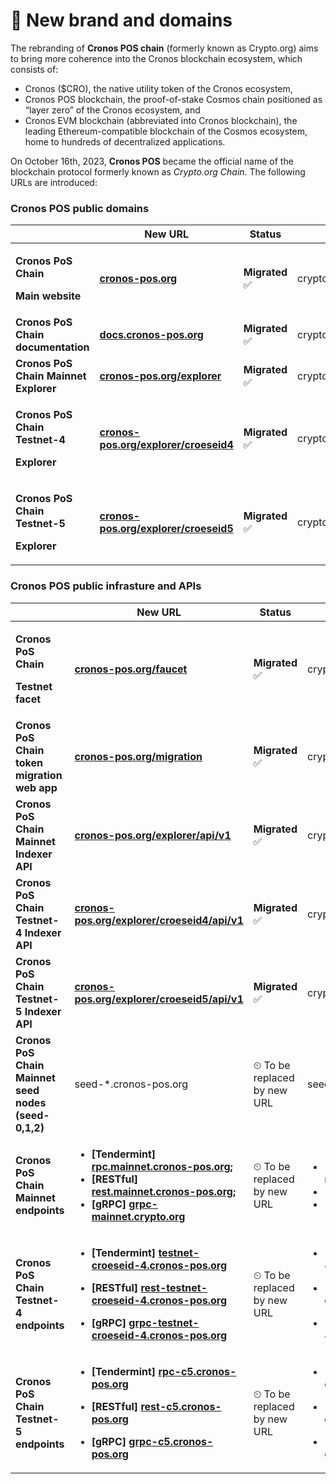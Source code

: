 # 🌟 New brand and domains

The rebranding of **Cronos POS chain** (formerly known as Crypto.org) aims to bring more coherence into the Cronos blockchain ecosystem, which consists of:

* Cronos ($CRO), the native utility token of the Cronos ecosystem,
* Cronos POS blockchain, the proof-of-stake Cosmos chain positioned as “layer zero” of the Cronos ecosystem, and&#x20;
* Cronos EVM blockchain (abbreviated into Cronos blockchain), the leading Ethereum-compatible blockchain of the Cosmos ecosystem, home to hundreds of decentralized applications.

On October 16th, 2023, **Cronos POS** became the official name of the blockchain protocol formerly known as _Crypto.org Chain_. The following URLs are introduced:&#x20;

### Cronos POS public domains

<table><thead><tr><th width="243"></th><th width="251">New URL</th><th>Status</th><th>Old URL</th></tr></thead><tbody><tr><td><p><strong>Cronos PoS Chain</strong> </p><p><strong>Main website</strong></p></td><td><a href="https://cronos-pos.org/"><strong>cronos-pos.org</strong></a></td><td><strong>Migrated</strong> <span data-gb-custom-inline data-tag="emoji" data-code="2705">✅</span></td><td> crypto.org</td></tr><tr><td><strong>Cronos PoS Chain documentation</strong></td><td><a href="https://docs.cronos-pos.org/"><strong>docs.cronos-pos.org</strong></a></td><td><strong>Migrated</strong> <span data-gb-custom-inline data-tag="emoji" data-code="2705">✅</span></td><td>crypto.org/docs</td></tr><tr><td><strong>Cronos PoS Chain Mainnet Explorer</strong> </td><td><a href="https://cronos-pos.org/explorer"><strong>cronos-pos.org/explorer</strong></a></td><td><strong>Migrated</strong> <span data-gb-custom-inline data-tag="emoji" data-code="2705">✅</span></td><td>crypto.org/explorer</td></tr><tr><td><p><strong>Cronos PoS Chain Testnet-4</strong> </p><p><strong>Explorer</strong></p></td><td><a href="https://cronos-pos.org/explorer/croeseid4/"><strong>cronos-pos.org/explorer/croeseid4</strong></a></td><td><strong>Migrated</strong> <span data-gb-custom-inline data-tag="emoji" data-code="2705">✅</span></td><td>crypto.org/explorer/croeseid4/</td></tr><tr><td><p><strong>Cronos PoS Chain Testnet-5</strong> </p><p><strong>Explorer</strong></p></td><td><a href="https://cronos-pos.org/explorer/croeseid5"><strong>cronos-pos.org/explorer/croeseid5</strong></a></td><td><strong>Migrated</strong> <span data-gb-custom-inline data-tag="emoji" data-code="2705">✅</span></td><td>crypto.org/explorer/croeseid5/</td></tr></tbody></table>

### Cronos POS public infrasture and APIs



<table><thead><tr><th width="167"></th><th width="251">New URL</th><th width="120">Status</th><th>Old URL</th></tr></thead><tbody><tr><td><p><strong>Cronos PoS Chain</strong> </p><p><strong>Testnet facet</strong></p></td><td><a href="https://cronos-pos.org/faucet"><strong>cronos-pos.org/faucet</strong></a></td><td><strong>Migrated</strong> <span data-gb-custom-inline data-tag="emoji" data-code="2705">✅</span></td><td> crypto.org/faucet</td></tr><tr><td><strong>Cronos PoS Chain token migration web app</strong></td><td><a href="https://cronos-pos.org/migration/"><strong>cronos-pos.org/migration</strong></a></td><td><strong>Migrated</strong> <span data-gb-custom-inline data-tag="emoji" data-code="2705">✅</span></td><td>crypto.org/migration</td></tr><tr><td><strong>Cronos PoS Chain Mainnet Indexer API</strong></td><td><a href="https://cronos-pos.org/explorer/api/v1/"><strong>cronos-pos.org/explorer/api/v1</strong></a></td><td><strong>Migrated</strong> <span data-gb-custom-inline data-tag="emoji" data-code="2705">✅</span></td><td>crypto.org/explorer/api/v1</td></tr><tr><td><strong>Cronos PoS Chain Testnet-4 Indexer API</strong></td><td><a href="https://cronos-pos.org/explorer/croeseid4/api/v1"><strong>cronos-pos.org/explorer/croeseid4/api/v1</strong></a></td><td><strong>Migrated</strong> <span data-gb-custom-inline data-tag="emoji" data-code="2705">✅</span></td><td>crypto.org/explorer/croeseid4/api/v1</td></tr><tr><td><strong>Cronos PoS Chain Testnet-5 Indexer API</strong></td><td><a href="https://cronos-pos.org/explorer/croeseid5/api/v1"><strong>cronos-pos.org/explorer/croeseid5/api/v1</strong></a></td><td><strong>Migrated</strong> <span data-gb-custom-inline data-tag="emoji" data-code="2705">✅</span></td><td>crypto.org/explorer/croeseid5/api/v1</td></tr><tr><td><strong>Cronos PoS Chain Mainnet seed nodes (seed-0,1,2)</strong></td><td>seed-*.cronos-pos.org</td><td> <span data-gb-custom-inline data-tag="emoji" data-code="23f2">⏲</span> To be replaced by new URL</td><td>seed-*.crypto.org</td></tr><tr><td><strong>Cronos PoS Chain Mainnet endpoints</strong> </td><td><ul><li><strong>[Tendermint]</strong> <a href="http://rpc.mainnet.cronos-pos.org/"><strong>rpc.mainnet.cronos-pos.org</strong></a><strong>;</strong></li><li><strong>[RESTful]</strong> <a href="http://rest.mainnet.cronos-pos.org/"><strong>rest.mainnet.cronos-pos.org</strong></a><strong>;</strong></li><li><strong>[gRPC]</strong> <a href="http://grpc-mainnet-cname.crypto.org/"><strong>grpc-mainnet.crypto.org</strong></a></li></ul></td><td> <span data-gb-custom-inline data-tag="emoji" data-code="23f2">⏲</span> To be replaced by new URL</td><td><ul><li>[Tendetmint] rpc.mainnet.crypto.org;</li><li>[RESTful] rest.mainnet.crypto.org  </li><li>[gRPC] grpc-mainnet.crypto.org</li></ul></td></tr><tr><td><strong>Cronos PoS Chain Testnet-4 endpoints</strong> </td><td><ul><li><strong>[Tendermint]</strong> <a href="http://testnet-croeseid-4.cronos-pos.org"><strong>testnet-croeseid-4.cronos-pos.org</strong></a></li></ul><ul><li><strong>[RESTful]</strong> <a href="https://rest-testnet-croeseid-4.crypto.org/"><strong>rest-testnet-croeseid-4.cronos-pos.org</strong></a></li></ul><ul><li><strong>[gRPC]</strong> <a href="https://grpc-testnet-croeseid-4.crypto.org/"><strong>grpc-testnet-croeseid-4.cronos-pos.org</strong></a></li></ul></td><td> <span data-gb-custom-inline data-tag="emoji" data-code="23f2">⏲</span> To be replaced by new URL</td><td><p></p><ul><li>[Tendetmint] testnet-croeseid-4.crypto.org </li></ul><ul><li>[RESTful] rest-testnet-croeseid-4.crypto.org</li></ul><ul><li>[gRPC] grpc-testnet-croeseid-4.crypto.org</li></ul></td></tr><tr><td><strong>Cronos PoS Chain Testnet-5 endpoints</strong> </td><td><ul><li><strong>[Tendermint]</strong> <a href="http://rpc-c5.cronos-pos.org/"><strong>rpc-c5.cronos-pos.org</strong></a></li></ul><ul><li><strong>[RESTful]</strong> <a href="http://rest-c5.cronos-pos.org"><strong>rest-c5.cronos-pos.org</strong></a></li></ul><ul><li><strong>[gRPC]</strong> <a href="http://grpc-c5.cronos-pos.org/"><strong>grpc-c5.cronos-pos.org</strong></a></li></ul></td><td> <span data-gb-custom-inline data-tag="emoji" data-code="23f2">⏲</span> To be replaced by new URL</td><td><p></p><p></p><ul><li>[Tendetmint] testnet-c5.crypto.org </li></ul><ul><li>[RESTful] rest-testnet-c5.crypto.org</li></ul><ul><li>[gRPC] grpc-testnet-c5.crypto.org</li></ul></td></tr></tbody></table>


